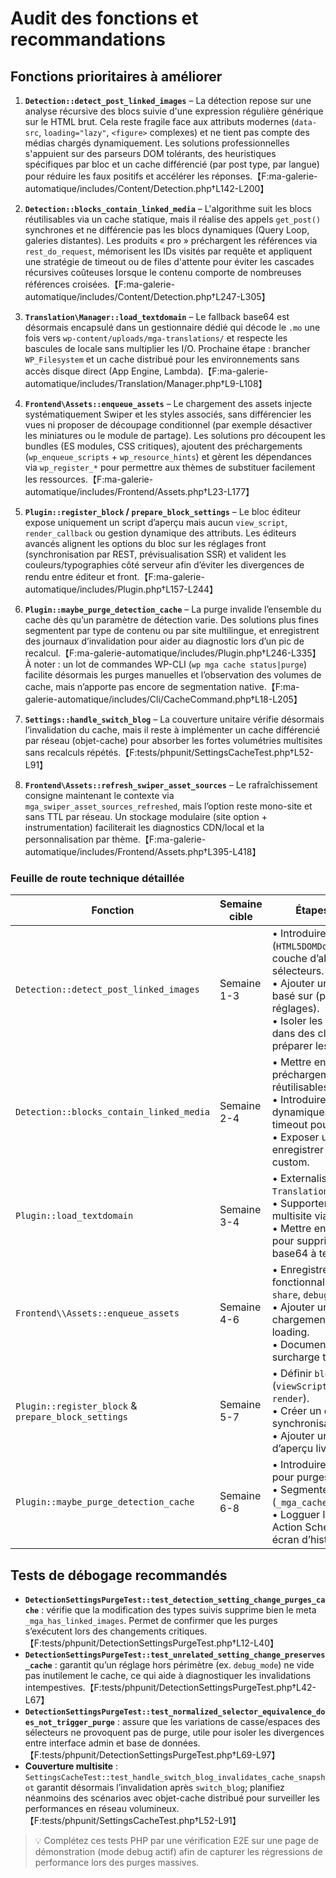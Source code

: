 # Audit des fonctions et recommandations

## Fonctions prioritaires à améliorer

1. **`Detection::detect_post_linked_images`** – La détection repose sur une analyse récursive des blocs suivie d'une expression régulière générique sur le HTML brut. Cela reste fragile face aux attributs modernes (`data-src`, `loading="lazy"`, `<figure>` complexes) et ne tient pas compte des médias chargés dynamiquement. Les solutions professionnelles s'appuient sur des parseurs DOM tolérants, des heuristiques spécifiques par bloc et un cache différencié (par post type, par langue) pour réduire les faux positifs et accélérer les réponses.【F:ma-galerie-automatique/includes/Content/Detection.php†L142-L200】

2. **`Detection::blocks_contain_linked_media`** – L'algorithme suit les blocs réutilisables via un cache statique, mais il réalise des appels `get_post()` synchrones et ne différencie pas les blocs dynamiques (Query Loop, galeries distantes). Les produits « pro » préchargent les références via `rest_do_request`, mémorisent les IDs visités par requête et appliquent une stratégie de timeout ou de files d'attente pour éviter les cascades récursives coûteuses lorsque le contenu comporte de nombreuses références croisées.【F:ma-galerie-automatique/includes/Content/Detection.php†L247-L305】

3. **`Translation\Manager::load_textdomain`** – Le fallback base64 est désormais encapsulé dans un gestionnaire dédié qui décode le `.mo` une fois vers `wp-content/uploads/mga-translations/` et respecte les bascules de locale sans multiplier les I/O. Prochaine étape : brancher `WP_Filesystem` et un cache distribué pour les environnements sans accès disque direct (App Engine, Lambda).【F:ma-galerie-automatique/includes/Translation/Manager.php†L9-L108】

4. **`Frontend\Assets::enqueue_assets`** – Le chargement des assets injecte systématiquement Swiper et les styles associés, sans différencier les vues ni proposer de découpage conditionnel (par exemple désactiver les miniatures ou le module de partage). Les solutions pro découpent les bundles (ES modules, CSS critiques), ajoutent des préchargements (`wp_enqueue_scripts` + `wp_resource_hints`) et gèrent les dépendances via `wp_register_*` pour permettre aux thèmes de substituer facilement les ressources.【F:ma-galerie-automatique/includes/Frontend/Assets.php†L23-L177】

5. **`Plugin::register_block` / `prepare_block_settings`** – Le bloc éditeur expose uniquement un script d’aperçu mais aucun `view_script`, `render_callback` ou gestion dynamique des attributs. Les éditeurs avancés alignent les options du bloc sur les réglages front (synchronisation par REST, prévisualisation SSR) et valident les couleurs/typographies côté serveur afin d’éviter les divergences de rendu entre éditeur et front.【F:ma-galerie-automatique/includes/Plugin.php†L157-L244】

6. **`Plugin::maybe_purge_detection_cache`** – La purge invalide l’ensemble du cache dès qu’un paramètre de détection varie. Des solutions plus fines segmentent par type de contenu ou par site multilingue, et enregistrent des journaux d’invalidation pour aider au diagnostic lors d’un pic de recalcul.【F:ma-galerie-automatique/includes/Plugin.php†L246-L335】 À noter : un lot de commandes WP-CLI (`wp mga cache status|purge`) facilite désormais les purges manuelles et l’observation des volumes de cache, mais n’apporte pas encore de segmentation native.【F:ma-galerie-automatique/includes/Cli/CacheCommand.php†L18-L205】

7. **`Settings::handle_switch_blog`** – La couverture unitaire vérifie désormais l’invalidation du cache, mais il reste à implémenter un cache différencié par réseau (objet-cache) pour absorber les fortes volumétries multisites sans recalculs répétés.【F:tests/phpunit/SettingsCacheTest.php†L52-L91】

8. **`Frontend\Assets::refresh_swiper_asset_sources`** – Le rafraîchissement consigne maintenant le contexte via `mga_swiper_asset_sources_refreshed`, mais l’option reste mono-site et sans TTL par réseau. Un stockage modulaire (site option + instrumentation) faciliterait les diagnostics CDN/local et la personnalisation par thème.【F:ma-galerie-automatique/includes/Frontend/Assets.php†L395-L418】

### Feuille de route technique détaillée

| Fonction | Semaine cible | Étapes recommandées | Tests à prévoir | Indicateurs | Risques / mitigation |
| --- | --- | --- | --- | --- | --- |
| `Detection::detect_post_linked_images` | Semaine 1-3 | • Introduire un parseur DOM (`HTML5DOMDocument`) et une couche d’abstraction des sélecteurs.<br>• Ajouter un cache transitoire basé sur (post ID, langue, hash réglages).<br>• Isoler les heuristiques par bloc dans des classes dédiées pour préparer les extensions tierces. | • Tests PHPUnit couvrant les blocs `core/gallery`, `core/image`, Query Loop.<br>• Tests E2E Playwright pour galeries mixtes (image + vidéo). | • Temps moyen de détection sur 100 articles.<br>• Nombre de faux positifs remontés via debug mode. | • Régression sur blocs tiers → prévoir un mode rétrocompatibilité activable via filtre. |
| `Detection::blocks_contain_linked_media` | Semaine 2-4 | • Mettre en place un préchargement des blocs réutilisables (`REST API`).<br>• Introduire une liste de blocs dynamiques connus et un timeout pour éviter les boucles.<br>• Exposer un hook pour enregistrer des stratégies custom. | • Tests unitaires simulant des boucles imbriquées.<br>• Tests de performance sur pages avec 10+ blocs réutilisables. | • Nombre de requêtes `get_post()`.<br>• Temps maximal de parcours des blocs. | • Risque de surcharge REST → limiter les batchs et journaliser les erreurs. |
| `Plugin::load_textdomain` | Semaine 3-4 | • Externaliser la logique dans `TranslationManager`.<br>• Supporter `switch_locale` et multisite via caches segmentés.<br>• Mettre en place une migration pour supprimer le fallback base64 à terme. | • Tests PHPUnit `switch_to_locale`.<br>• Test manuel multisite + plugin de traduction. | • Temps de chargement du textdomain.<br>• Nombre d’E/S disque par requête. | • Perte de traductions custom → documenter un guide de migration + hook de fallback. |
| `Frontend\\Assets::enqueue_assets` | Semaine 4-6 | • Enregistrer chaque fonctionnalité (`core`, `thumbs`, `share`, `debug`) via `wp_register_*`.<br>• Ajouter un mécanisme de chargement conditionnel + lazy-loading.<br>• Documenter un guide de surcharge thème. | • Tests PHPUnit (simulation WordPress enqueue).<br>• Audit Lighthouse/WebPageTest avant/après. | • Poids total bundle.<br>• Score performance Lighthouse. | • Compatibilité thème → prévoir un filtre de repli pour charger l’ancien bundle. |
| `Plugin::register_block` & `prepare_block_settings` | Semaine 5-7 | • Définir `block.json` complet (`viewScript`, `editorScript`, `render`).<br>• Créer un endpoint REST de synchronisation des réglages.<br>• Ajouter un composant React d’aperçu live et presets. | • Tests Jest sur le store.<br>• Tests Playwright dans Gutenberg (changement réglages). | • Satisfaction des bêta testeurs éditeurs.<br>• Alignement visuel admin/front. | • Montée en charge JS → surveiller le bundle final et lazy-load dans Gutenberg. |
| `Plugin::maybe_purge_detection_cache` | Semaine 6-8 | • Introduire un scheduler différé pour purges massives.<br>• Segmenter les metas (`_mga_cache_{lang}_{post_type}`).<br>• Logguer les purges (CPT ou Action Scheduler) et exposer un écran d’historique. | • Tests PHPUnit couvrant purges différées et par segment.<br>• Test E2E sur modification d’option critique. | • Temps de purge.<br>• Nombre d’événements loggués. | • Accumulation de jobs → prévoir un mécanisme de throttle et d’alerte. |

## Tests de débogage recommandés

- **`DetectionSettingsPurgeTest::test_detection_setting_change_purges_cache`** : vérifie que la modification des types suivis supprime bien le meta `_mga_has_linked_images`. Permet de confirmer que les purges s’exécutent lors des changements critiques.【F:tests/phpunit/DetectionSettingsPurgeTest.php†L12-L40】
- **`DetectionSettingsPurgeTest::test_unrelated_setting_change_preserves_cache`** : garantit qu’un réglage hors périmètre (ex. `debug_mode`) ne vide pas inutilement le cache, ce qui aide à diagnostiquer les invalidations intempestives.【F:tests/phpunit/DetectionSettingsPurgeTest.php†L42-L67】
- **`DetectionSettingsPurgeTest::test_normalized_selector_equivalence_does_not_trigger_purge`** : assure que les variations de casse/espaces des sélecteurs ne provoquent pas de purge, utile pour isoler les divergences entre interface admin et base de données.【F:tests/phpunit/DetectionSettingsPurgeTest.php†L69-L97】
- **Couverture multisite** : `SettingsCacheTest::test_handle_switch_blog_invalidates_cache_snapshot` garantit désormais l’invalidation après `switch_blog`; planifiez néanmoins des scénarios avec objet-cache distribué pour surveiller les performances en réseau volumineux.【F:tests/phpunit/SettingsCacheTest.php†L52-L91】

> 💡 Complétez ces tests PHP par une vérification E2E sur une page de démonstration (mode debug actif) afin de capturer les régressions de performance lors des purges massives.
